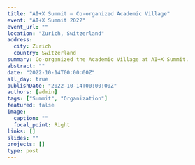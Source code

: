```yaml
---
title: "AI+X Summit — Co-organized Academic Village"
event: "AI+X Summit 2022"
event_url: ""
location: "Zurich, Switzerland"
address:
  city: Zurich
  country: Switzerland
summary: Co-organized the Academic Village at AI+X Summit.
abstract: ""
date: "2022-10-14T00:00:00Z"
all_day: true
publishDate: "2022-10-14T00:00:00Z"
authors: [admin]
tags: ["Summit", "Organization"]
featured: false
image:
  caption: ""
  focal_point: Right
links: []
slides: ""
projects: []
type: post
---
```


